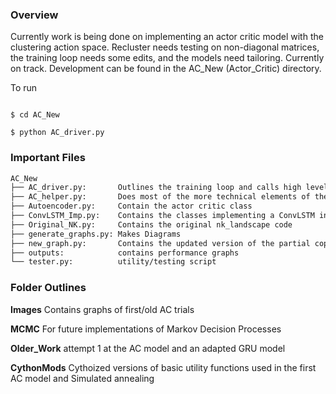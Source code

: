 ### Overview  

Currently work is being done on implementing an actor critic model with the clustering action space. Recluster needs testing on non-diagonal matrices, the training loop needs some edits, and the models need tailoring. Currently on track. Development can be found in the AC_New (Actor_Critic) directory.  


To run 

``` 

$ cd AC_New 

$ python AC_driver.py 

``` 
### Important Files 

```bash
AC_New
├── AC_driver.py:       Outlines the training loop and calls high level functions
├── AC_helper.py:       Does most of the more technical elements of the training loop and interfaces with the other files
├── Autoencoder.py:     Contain the actor critic class
├── ConvLSTM_Imp.py:    Contains the classes implementing a ConvLSTM in pytorch
├── Original_NK.py:     Contains the original nk_landscape code
├── generate_graphs.py: Makes Diagrams
├── new_graph.py:       Contains the updated version of the partial copying social network
├── outputs:            contains performance graphs
└── tester.py:          utility/testing script

```

### Folder Outlines 
**Images** Contains graphs of first/old AC trials 

**MCMC** For future implementations of Markov Decision Processes 

**Older_Work** attempt 1 at the AC model and an adapted GRU model   

**CythonMods** Cythoized versions of basic utility functions used in the first AC model and Simulated annealing 